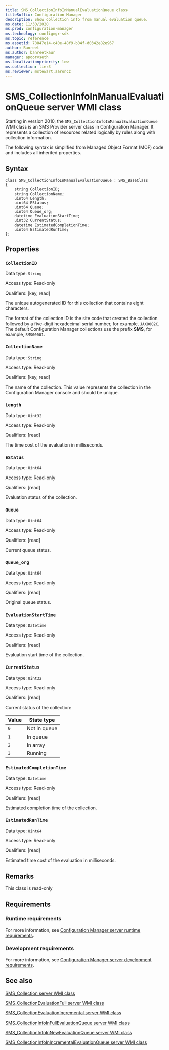 ```yaml
---
title: SMS_CollectionInfoInManualEvaluationQueue class
titleSuffix: Configuration Manager
description: Show collection info from manual evaluation queue.
ms.date: 11/30/2020
ms.prod: configuration-manager
ms.technology: configmgr-sdk
ms.topic: reference
ms.assetid: 78847e14-c40e-48f9-b84f-d0342e82e967
author: Banreet
ms.author: banreetkaur
manager: apoorvseth
ms.localizationpriority: low
ms.collection: tier3
ms.reviewer: mstewart,aaroncz 
---
```


# SMS_CollectionInfoInManualEvaluationQueue server WMI class

Starting in version 2010, the `SMS_CollectionInfoInManualEvaluationQueue` WMI class is an SMS Provider server class in Configuration Manager. It represents a collection of resources related logically by rules along with collection information.

The following syntax is simplified from Managed Object Format (MOF) code and includes all inherited properties.

## Syntax  

```MOF
Class SMS_CollectionInfoInManualEvaluationQueue : SMS_BaseClass
{
    string CollectionID;
    string CollectionName;
    uint64 Length;
    uint64 EStatus;
    uint64 Queue;
    uint64 Queue_org;
    datetime EvaluationStartTime;
    uint32 CurrentStatus;
    datetime EstimatedCompletionTime;
    uint64 EstimatedRunTime;
};
```

## Properties

### `CollectionID`

Data type: `String`

Access type: Read-only

Qualifiers: [key, read]

The unique autogenerated ID for this collection that contains eight characters.

The format of the collection ID is the site code that created the collection followed by a five-digit hexadecimal serial number, for example, `JAX0002C`. The default Configuration Manager collections use the prefix **SMS**, for example, `SMS00001`.

### `CollectionName`

Data type: `String`

Access type: Read-only

Qualifiers: [key, read]

The name of the collection. This value represents the collection in the Configuration Manager console and should be unique.

### `Length`

Data type: `Uint32`

Access type: Read-only

Qualifiers: [read]

The time cost of the evaluation in milliseconds.

### `EStatus`

Data type: `Uint64`

Access type: Read-only

Qualifiers: [read]

Evaluation status of the collection.

### `Queue`

Data type: `Uint64`

Access type: Read-only

Qualifiers: [read]

Current queue status.

### `Queue_org`

Data type: `Uint64`

Access type: Read-only

Qualifiers: [read]

Original queue status.

### `EvaluationStartTime`

Data type: `Datetime`

Access type: Read-only

Qualifiers: [read]

Evaluation start time of the collection.

### `CurrentStatus`

Data type: `Uint32`

Access type: Read-only

Qualifiers: [read]

Current status of the collection:

| Value | State type |
|-------|------------|
| `0` | Not in queue |
| `1` | In queue |
| `2` | In array |
| `3` | Running |

### `EstimatedCompletionTime`

Data type: `Datetime`

Access type: Read-only

Qualifiers: [read]

Estimated completion time of the collection.

### `EstimatedRunTime`

Data type: `Uint64`

Access type: Read-only

Qualifiers: [read]

Estimated time cost of the evaluation in milliseconds.

## Remarks

This class is read-only

## Requirements  

### Runtime requirements

For more information, see [Configuration Manager server runtime requirements](../../../../core/reqs/server-runtime-requirements.md).

### Development requirements

For more information, see [Configuration Manager server development requirements](../../../../core/reqs/server-development-requirements.md).

## See also

[SMS_Collection server WMI class](sms_collection-server-wmi-class.md)

[SMS_CollectionEvaluationFull server WMI class](sms_collectionevaluationfull-server-wmi-class.md)

[SMS_CollectionEvaluationIncremental server WMI class](sms_collectionevaluationincremental-server-wmi-class.md)

[SMS_CollectionInfoInFullEvaluationQueue server WMI class](sms_collectioninfoinfullevaluationqueue-server-wmi-class.md)

[SMS_CollectionInfoInNewEvaluationQueue server WMI class](sms_collectioninfoinnewevaluationqueue-server-wmi-class.md)

[SMS_CollectionInfoInIncrementalEvaluationQueue server WMI class](sms_collectioninfoinincrementalevaluationqueue-server-wmi-class.md)
